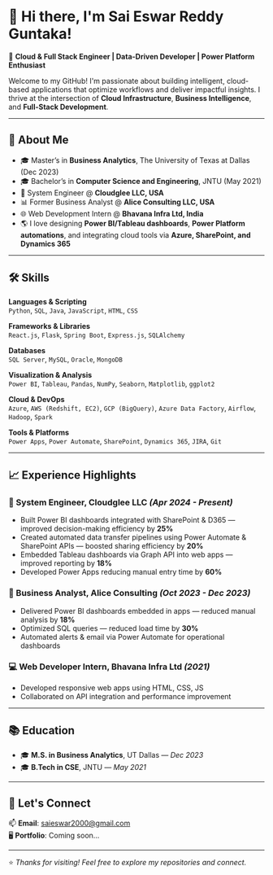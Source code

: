 # 👋 Hi there, I'm Sai Eswar Reddy Guntaka!

🎯 **Cloud & Full Stack Engineer | Data-Driven Developer | Power Platform Enthusiast**

Welcome to my GitHub! I'm passionate about building intelligent, cloud-based applications that optimize workflows and deliver impactful insights. I thrive at the intersection of **Cloud Infrastructure**, **Business Intelligence**, and **Full-Stack Development**.

---

## 🚀 About Me

- 🎓 Master’s in **Business Analytics**, The University of Texas at Dallas (Dec 2023)
- 🎓 Bachelor’s in **Computer Science and Engineering**, JNTU (May 2021)
- 💼 System Engineer @ **Cloudglee LLC, USA**
- 📊 Former Business Analyst @ **Alice Consulting LLC, USA**
- 🌐 Web Development Intern @ **Bhavana Infra Ltd, India**
- 🌎 I love designing **Power BI/Tableau dashboards**, **Power Platform automations**, and integrating cloud tools via **Azure, SharePoint, and Dynamics 365**

---

## 🛠️ Skills

**Languages & Scripting**  
`Python`, `SQL`, `Java`, `JavaScript`, `HTML`, `CSS`

**Frameworks & Libraries**  
`React.js`, `Flask`, `Spring Boot`, `Express.js`, `SQLAlchemy`

**Databases**  
`SQL Server`, `MySQL`, `Oracle`, `MongoDB`

**Visualization & Analysis**  
`Power BI`, `Tableau`, `Pandas`, `NumPy`, `Seaborn`, `Matplotlib`, `ggplot2`

**Cloud & DevOps**  
`Azure`, `AWS (Redshift, EC2)`, `GCP (BigQuery)`, `Azure Data Factory`, `Airflow`, `Hadoop`, `Spark`

**Tools & Platforms**  
`Power Apps`, `Power Automate`, `SharePoint`, `Dynamics 365`, `JIRA`, `Git`

---

## 📈 Experience Highlights

### 💼 System Engineer, Cloudglee LLC _(Apr 2024 - Present)_
- Built Power BI dashboards integrated with SharePoint & D365 — improved decision-making efficiency by **25%**
- Created automated data transfer pipelines using Power Automate & SharePoint APIs — boosted sharing efficiency by **20%**
- Embedded Tableau dashboards via Graph API into web apps — improved reporting by **18%**
- Developed Power Apps reducing manual entry time by **60%**

### 💼 Business Analyst, Alice Consulting _(Oct 2023 - Dec 2023)_
- Delivered Power BI dashboards embedded in apps — reduced manual analysis by **18%**
- Optimized SQL queries — reduced load time by **30%**
- Automated alerts & email via Power Automate for operational dashboards

### 💻 Web Developer Intern, Bhavana Infra Ltd _(2021)_
- Developed responsive web apps using HTML, CSS, JS
- Collaborated on API integration and performance improvement

---

## 📚 Education

- 🎓 **M.S. in Business Analytics**, UT Dallas — *Dec 2023*
- 🎓 **B.Tech in CSE**, JNTU — *May 2021*

---

## 📌 Let's Connect

📫 **Email**: [saieswar2000@gmail.com](mailto:saieswar2000@gmail.com)  
🖥️ **Portfolio**: Coming soon...

---

⭐ _Thanks for visiting! Feel free to explore my repositories and connect._  

